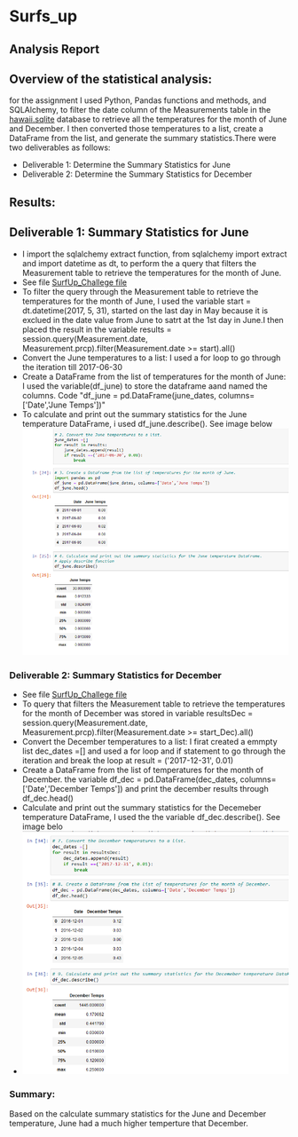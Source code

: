 # Surfs_up
## Analysis Report

## Overview of the statistical analysis:
for the assignment I used Python, Pandas functions and methods, and SQLAlchemy, to filter the date column of the Measurements table in the [hawaii.sqlite](https://github.com/JaredTMurray/surfs_up/blob/main/hawaii.sqlite) database to retrieve all the temperatures for the month of June and December. I then converted those temperatures to a list, create a DataFrame from the list, and generate the summary statistics.There were two deliverables as follows:
 - Deliverable 1: Determine the Summary Statistics for June
 - Deliverable 2: Determine the Summary Statistics for December

## Results:

## Deliverable 1: Summary Statistics for June 
 - I  import the sqlalchemy extract function, from sqlalchemy import extract and import datetime as dt, to perform the a query that filters the Measurement table to retrieve the temperatures for the month of June.
- See file [SurfUp_Challege file](https://github.com/JaredTMurray/surfs_up/blob/main/SurfsUp_Challenge.ipynb)
- To filter the query through the Measurement table to retrieve the temperatures for the month of June, I used the variable start = dt.datetime(2017, 5, 31), started on the last day in May because it is exclued in the date value from June to satrt at the 1st day in June.I then placed the result in the variable results = session.query(Measurement.date, Measurement.prcp).filter(Measurement.date >= start).all()
-  Convert the June temperatures to a list: I used a for loop to go through the iteration till 2017-06-30
-  Create a DataFrame from the list of temperatures for the month of June: I used the variable(df_june) to store the dataframe aand named the columns. Code "df_june = pd.DataFrame(june_dates, columns=['Date','June Temps'])" 
-  To calculate and print out the summary statistics for the June temperature DataFrame, i used df_june.describe(). See image below
  ![](https://github.com/JaredTMurray/surfs_up/blob/main/Del-1.png)

### Deliverable 2: Summary Statistics for December
- See file [SurfUp_Challege file](https://github.com/JaredTMurray/surfs_up/blob/main/SurfsUp_Challenge.ipynb)
- To query that filters the Measurement table to retrieve the temperatures for the month of December was stored in variable resultsDec = session.query(Measurement.date, Measurement.prcp).filter(Measurement.date >= start_Dec).all()
- Convert the December temperatures to a list: I firat created a emmpty list dec_dates =[] and used a for loop and if statement to go through the iteration and break the loop at result =  ('2017-12-31', 0.01)
- Create a DataFrame from the list of temperatures for the month of December. the variable df_dec = pd.DataFrame(dec_dates, columns=['Date','December Temps']) and print the december results through df_dec.head()
- Calculate and print out the summary statistics for the Decemeber temperature DataFrame, I used the the variable df_dec.describe(). See image belo
- ![](https://github.com/JaredTMurray/surfs_up/blob/main/Del-2.png)

### Summary:
Based on the calculate summary statistics for the June  and December temperature, June had a much higher temperture that December.
